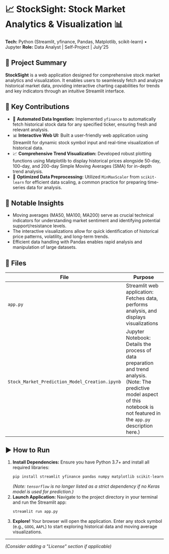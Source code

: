 # 📈 StockSight: Stock Market Analytics & Visualization 📊
**Tech:** Python (Streamlit, yfinance, Pandas, Matplotlib, scikit-learn) • Jupyter
**Role:** Data Analyst | Self-Project | July'25

## 🚀 Project Summary
**StockSight** is a web application designed for comprehensive stock market analytics and visualization. It enables users to seamlessly fetch and analyze historical market data, providing interactive charting capabilities for trends and key indicators through an intuitive Streamlit interface.

## 🔧 Key Contributions
- 🔗 **Automated Data Ingestion:** Implemented `yfinance` to automatically fetch historical stock data for any specified ticker, ensuring fresh and relevant analysis.
- 📊 **Interactive Web UI:** Built a user-friendly web application using Streamlit for dynamic stock symbol input and real-time visualization of historical data.
- 📈 **Comprehensive Trend Visualization:** Developed robust plotting functions using Matplotlib to display historical prices alongside 50-day, 100-day, and 200-day Simple Moving Averages (SMA) for in-depth trend analysis.
- 🧮 **Optimized Data Preprocessing:** Utilized `MinMaxScaler` from `scikit-learn` for efficient data scaling, a common practice for preparing time-series data for analysis.

## 🧠 Notable Insights
- Moving averages (MA50, MA100, MA200) serve as crucial technical indicators for understanding market sentiment and identifying potential support/resistance levels.
- The interactive visualizations allow for quick identification of historical price patterns, volatility, and long-term trends.
- Efficient data handling with Pandas enables rapid analysis and manipulation of large datasets.

## 📂 Files
| File | Purpose |
|-----------------------------------|---------------------------------------------|
| `app.py` | Streamlit web application: Fetches data, performs analysis, and displays visualizations |
| `Stock_Market_Prediction_Model_Creation.ipynb` | Jupyter Notebook: Details the process of data preparation and trend analysis. (Note: The predictive model aspect of this notebook is not featured in the `app.py` description here.) |

## ▶️ How to Run
1.  **Install Dependencies:** Ensure you have Python 3.7+ and install all required libraries:
    ```bash
    pip install streamlit yfinance pandas numpy matplotlib scikit-learn
    ```
    *(Note: `tensorflow` is no longer listed as a strict dependency if no Keras model is used for prediction.)*
2.  **Launch Application:** Navigate to the project directory in your terminal and run the Streamlit app:
    ```bash
    streamlit run app.py
    ```
3.  **Explore!** Your browser will open the application. Enter any stock symbol (e.g., `GOOG`, `AAPL`) to start exploring historical data and moving average visualizations.

---

*(Consider adding a "License" section if applicable)*

